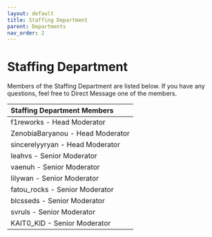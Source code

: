 ```yaml
---
layout: default
title: Staffing Department
parent: Departments
nav_order: 2
---
```


# Staffing Department
Members of the Staffing Department are listed below. If you have any questions, feel free to Direct Message one of the members.

| Staffing Department Members      | 
|:-------------|
| f1reworks - Head Moderator |
| ZenobiaBaryanou - Head Moderator |
| sincerelyyryan - Head Moderator |
| Ieahvs - Senior Moderator |
| vaenuh - Senior Moderator |
| IiIywan - Senior Moderator |
| fatou_rocks - Senior Moderator |
| blcsseds - Senior Moderator |
| svruls - Senior Moderator |
| KAIT0_KlD - Senior Moderator |
